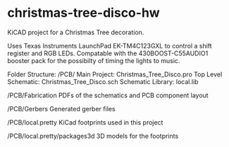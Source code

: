 # christmas-tree-disco-hw
KiCAD project for a Christmas Tree decoration.

Uses Texas Instruments LaunchPad EK-TM4C123GXL to control a 
shift register and RGB LEDs. Compatable with the 
430BOOST-C55AUDIO1 booster pack for the possibilty of timing 
the lights to music.

Folder Structure:
/PCB/
	Main Project: Christmas_Tree_Disco.pro
	Top Level Schematic: Christmas_Tree_Disco.sch
	Schematic Library: local.lib

/PCB/Fabrication
	PDFs of the schematics and PCB component layout

/PCB/Gerbers
	Generated gerber files

/PCB/local.pretty
	KiCad footprints used in this project

/PCB/local.pretty/packages3d
	3D models for the footprints
